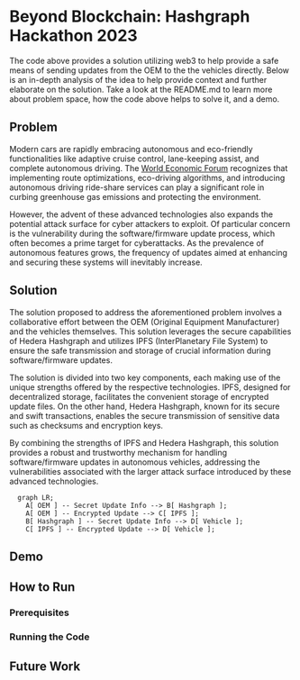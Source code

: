 # Beyond Blockchain: Hashgraph Hackathon 2023The code above provides a solution utilizing web3 to help provide a safe means of sending updates from the OEM to thethe vehicles directly. Below is an in-depth analysis of the idea to help provide context and further elaborate on thesolution. Take a look at the README.md to learn more about problem space, how the code above helps to solve it, and ademo.## ProblemModern cars are rapidly embracing autonomous and eco-friendly functionalities like adaptive cruise control, lane-keepingassist, and complete autonomous driving.The <a href="https://www.weforum.org/agenda/2018/01/8-ways-ai-can-help-save-the-planet/">World Economic Forum</a>recognizes that implementing route optimizations, eco-driving algorithms, and introducing autonomous driving ride-shareservices can play a significant role in curbing greenhouse gas emissions and protecting the environment.However, the advent of these advanced technologies also expands the potential attack surface for cyber attackers toexploit. Of particular concern is the vulnerability during the software/firmware update process, which often becomesa prime target for cyberattacks. As the prevalence of autonomous features grows, the frequency of updates aimed atenhancing and securing these systems will inevitably increase.## SolutionThe solution proposed to address the aforementioned problem involves a collaborative effort between the OEM (OriginalEquipment Manufacturer) and the vehicles themselves. This solution leverages the secure capabilities of Hedera Hashgraphand utilizes IPFS (InterPlanetary File System) to ensure the safe transmission and storage of crucial information duringsoftware/firmware updates.The solution is divided into two key components, each making use of the unique strengths offered by the respectivetechnologies. IPFS, designed for decentralized storage, facilitates the convenient storage of encrypted update files. Onthe other hand, Hedera Hashgraph, known for its secure and swift transactions, enables the secure transmission ofsensitive data such as checksums and encryption keys.By combining the strengths of IPFS and Hedera Hashgraph, this solution provides a robust and trustworthy mechanism forhandling software/firmware updates in autonomous vehicles, addressing the vulnerabilities associated with the largerattack surface introduced by these advanced technologies.```mermaid  graph LR;    A[ OEM ] -- Secret Update Info --> B[ Hashgraph ];    A[ OEM ] -- Encrypted Update --> C[ IPFS ];    B[ Hashgraph ] -- Secret Update Info --> D[ Vehicle ];    C[ IPFS ] -- Encrypted Update --> D[ Vehicle ];```## Demo## How to Run### Prerequisites### Running the Code## Future Work